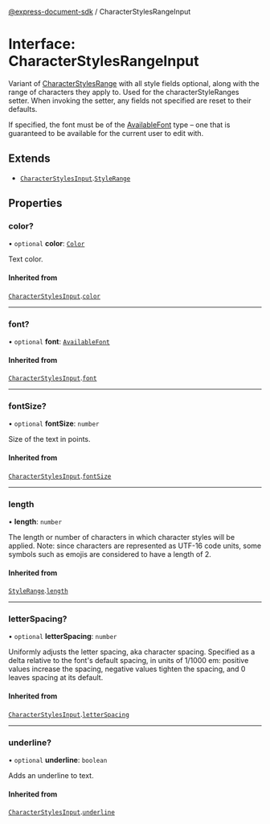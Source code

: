 [@express-document-sdk](../overview.md) / CharacterStylesRangeInput

# Interface: CharacterStylesRangeInput

Variant of [CharacterStylesRange](character-styles-range.md) with all style fields optional, along with the range of characters they apply to.
Used for the characterStyleRanges setter. When invoking the setter, any fields not specified are reset to their defaults.

If specified, the font must be of the [AvailableFont](../classes/available-font.md) type – one that is guaranteed to be available for the current
user to edit with.

## Extends

-   [`CharacterStylesInput`](character-styles-input.md).[`StyleRange`](style-range.md)

## Properties

### color?

• `optional` **color**: [`Color`](color.md)

Text color.

#### Inherited from

[`CharacterStylesInput`](character-styles-input.md).[`color`](character-styles-input.md#color)

---

### font?

• `optional` **font**: [`AvailableFont`](../classes/available-font.md)

#### Inherited from

[`CharacterStylesInput`](character-styles-input.md).[`font`](character-styles-input.md#font)

---

### fontSize?

• `optional` **fontSize**: `number`

Size of the text in points.

#### Inherited from

[`CharacterStylesInput`](character-styles-input.md).[`fontSize`](character-styles-input.md#fontsize)

---

### length

• **length**: `number`

The length or number of characters in which character styles will be applied.
Note: since characters are represented as UTF-16 code units, some symbols
such as emojis are considered to have a length of 2.

#### Inherited from

[`StyleRange`](style-range.md).[`length`](style-range.md#length)

---

### letterSpacing?

• `optional` **letterSpacing**: `number`

Uniformly adjusts the letter spacing, aka character spacing. Specified as a delta relative to the font's default
spacing, in units of 1/1000 em: positive values increase the spacing, negative values tighten the spacing, and 0
leaves spacing at its default.

#### Inherited from

[`CharacterStylesInput`](character-styles-input.md).[`letterSpacing`](character-styles-input.md#letterspacing)

---

### underline?

• `optional` **underline**: `boolean`

Adds an underline to text.

#### Inherited from

[`CharacterStylesInput`](character-styles-input.md).[`underline`](character-styles-input.md#underline)
